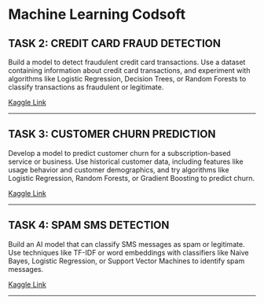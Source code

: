 # Machine Learning Codsoft

## TASK 2: CREDIT CARD FRAUD DETECTION
Build a model to detect fraudulent credit card transactions. Use a dataset containing information about credit card transactions, and experiment with algorithms like Logistic Regression, Decision Trees, or Random Forests to classify transactions as fraudulent or legitimate.

[Kaggle Link](https://www.kaggle.com/code/vishnuprasadkorada/credit-card-fraud-detection/)

---

## TASK 3: CUSTOMER CHURN PREDICTION
Develop a model to predict customer churn for a subscription-based service or business. Use historical customer data, including features like usage behavior and customer demographics, and try algorithms like Logistic Regression, Random Forests, or Gradient Boosting to predict churn.

[Kaggle Link](https://www.kaggle.com/code/vishnuprasadkorada/bank-customer-churn-prediction)

---

## TASK 4: SPAM SMS DETECTION
Build an AI model that can classify SMS messages as spam or legitimate. Use techniques like TF-IDF or word embeddings with classifiers like Naive Bayes, Logistic Regression, or Support Vector Machines to identify spam messages.

[Kaggle Link](https://www.kaggle.com/code/vishnuprasadkorada/spam-sms-detection-classification)

---
